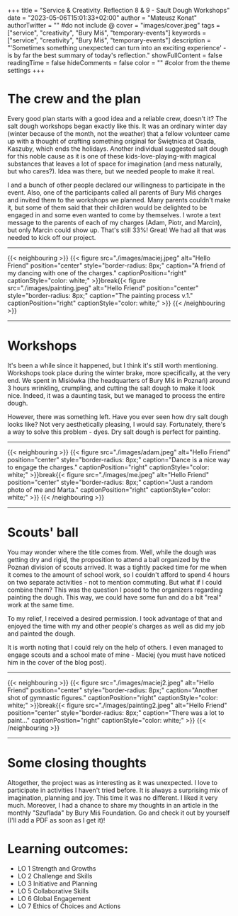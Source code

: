 +++
title = "Service & Creativity. Reflection 8 & 9 - Sault Dough Workshops"
date = "2023-05-06T15:01:33+02:00"
author = "Mateusz Konat"
authorTwitter = "" #do not include @
cover = "images/cover.jpeg"
tags = ["service", "creativity", "Bury Miś", "temporary-events"]
keywords = ["service", "creativity", "Bury Miś", "temporary-events"]
description = "'Sometimes something unexpected can turn into an exciting experience' - is by far the best summary of today's reflection."
showFullContent = false
readingTime = false
hideComments = false
color = "" #color from the theme settings
+++

# The crew and the plan
Every good plan starts with a good idea and a reliable crew, doesn't it? The salt dough workshops began exactly like this. It was an ordinary winter day (winter because of the month, not the weather) that a fellow volunteer came up with a thought of crafting something original for Świętnica at Osada, Kaszuby, which ends the holidays. Another individual suggested salt dough for this noble cause as it is one of these kids-love-playing-with magical substances that leaves a lot of space for imagination (and mess naturally, but who cares?). Idea was there, but we needed people to make it real. 

I and a bunch of other people declared our willingness to participate in the event. Also, one of the participants called all parents of Bury Miś charges and invited them to the workshops we planned. Many parents couldn't make it, but some of them said that their children would be delighted to be engaged in and some even wanted to come by themselves. I wrote a text message to the parents of each of my charges (Adam, Piotr, and Marcin), but only Marcin could show up. That's still 33%! Great! We had all that was needed to kick off our project.

***
{{< neighbouring >}}
{{< figure src="./images/maciej.jpeg" alt="Hello Friend" position="center" style="border-radius: 8px;" caption="A friend of my dancing with one of the charges." captionPosition="right" captionStyle="color: white;" >}}break{{< figure src="./images/painting.jpeg" alt="Hello Friend" position="center" style="border-radius: 8px;" caption="The painting process v.1." captionPosition="right" captionStyle="color: white;" >}}
{{< /neighbouring >}}
***

# Workshops
It's been a while since it happened, but I think it's still worth mentioning. Workshops took place during the winter brake, more specifically, at the very end. We spent in Misiówka (the headquarters of Bury Miś in Poznań) around 3 hours wrinkling, crumpling, and cutting the salt dough to make it look nice. Indeed, it was a daunting task, but we managed to process the entire dough.

However, there was something left. Have you ever seen how dry salt dough looks like? Not very aesthetically pleasing, I would say. Fortunately, there's a way to solve this problem - dyes. Dry salt dough is perfect for painting.

***
{{< neighbouring >}}
{{< figure src="./images/adam.jpeg" alt="Hello Friend" position="center" style="border-radius: 8px;" caption="Dance is a nice way to engage the charges." captionPosition="right" captionStyle="color: white;" >}}break{{< figure src="./images/me.jpeg" alt="Hello Friend" position="center" style="border-radius: 8px;" caption="Just a random photo of me and Marta." captionPosition="right" captionStyle="color: white;" >}}
{{< /neighbouring >}}
***

# Scouts' ball
You may wonder where the title comes from. Well, while the dough was getting dry and rigid, the proposition to attend a ball organized by the Poznań division of scouts arrived. It was a tightly packed time for me when it comes to the amount of school work, so I couldn't afford to spend 4 hours on two separate activities - not to mention commuting. But what if I could combine them? This was the question I posed to the organizers regarding painting the dough. This way, we could have some fun and do a bit "real" work at the same time.

To my relief, I received a desired permission. I took advantage of that and enjoyed the time with my and other people's charges as well as did my job and painted the dough.

It is worth noting that I could rely on the help of others. I even managed to engage scouts and a school mate of mine - Maciej (you must have noticed him in the cover of the blog post).

***
{{< neighbouring >}}
{{< figure src="./images/maciej2.jpeg" alt="Hello Friend" position="center" style="border-radius: 8px;" caption="Another shot of gymnastic figures." captionPosition="right" captionStyle="color: white;" >}}break{{< figure src="./images/painting2.jpeg" alt="Hello Friend" position="center" style="border-radius: 8px;" caption="There was a lot to paint..." captionPosition="right" captionStyle="color: white;" >}}
{{< /neighbouring >}}
***

# Some closing thoughts
Altogether, the project was as interesting as it was unexpected. I love to participate in activities I haven't tried before. It is always a surprising mix of imagination, planning and joy. This time it was no different. I liked it very much. Moreover, I had a chance to share my thoughts in an article in the monthly "Szuflada" by Bury Miś Foundation. Go and check it out by yourself (I'll add a PDF as soon as I get it)!

# Learning outcomes:
- LO 1 Strength and Growths
- LO 2 Challenge and Skills
- LO 3 Initiative and Planning
- LO 5 Collaborative Skills
- LO 6 Global Engagement
- LO 7 Ethics of Choices and Actions
